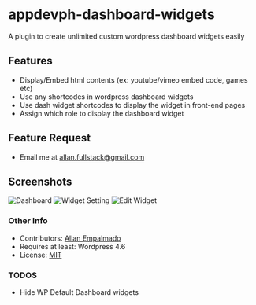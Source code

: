 # appdevph-dashboard-widgets
A plugin to create unlimited custom wordpress dashboard widgets easily


## Features
* Display/Embed html contents (ex: youtube/vimeo embed code, games etc)
* Use any shortcodes in wordpress dashboard widgets
* Use dash widget shortcodes to display the widget in front-end pages
* Assign which role to display the dashboard widget

## Feature Request
* Email me at allan.fullstack@gmail.com

## Screenshots
![Dashboard](https://raw.github.com/allan-empalmado/appdevph-dashboard-widgets/master/screenshots/dashboard.png)
![Widget Setting](https://raw.github.com/allan-empalmado/appdevph-dashboard-widgets/master/screenshots/widgets.png)
![Edit Widget](https://raw.github.com/allan-empalmado/appdevph-dashboard-widgets/master/screenshots/edit-dashwidget.png)

### Other Info
* Contributors: [Allan Empalmado](https://github.com/allan-empalmado)
* Requires at least: Wordpress 4.6
* License: [MIT](https://github.com/allan-empalmado/appdevph-dashboard-widgets/blob/master/LICENSE)

### TODOS
* Hide WP Default Dashboard widgets
